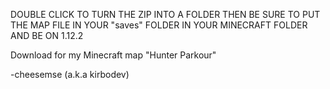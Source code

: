 DOUBLE CLICK TO TURN THE ZIP INTO A FOLDER THEN BE SURE TO PUT THE MAP FILE IN YOUR "saves" FOLDER IN YOUR MINECRAFT FOLDER AND BE ON 1.12.2

Download for my Minecraft map "Hunter Parkour"

-cheesemse (a.k.a kirbodev)
